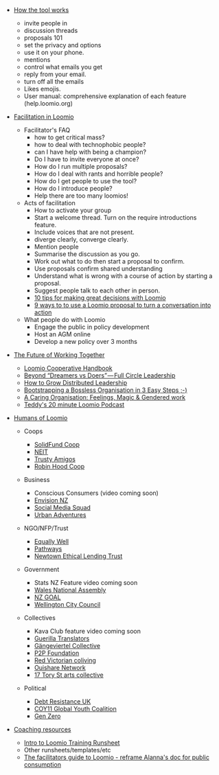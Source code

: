 * [How the tool works](tool.md)
  * invite people in
  * discussion threads
  * proposals 101
  * set the privacy and options
  * use it on your phone.
  * mentions
  * control what emails you get
  * reply from your email.
  * turn off all the emails
  * Likes emojis.
  * User manual: comprehensive explanation of each feature (help.loomio.org)

* [Facilitation in Loomio](facilitation.md)
  * Facilitator's FAQ
    * how to get critical mass?
    * how to deal with technophobic people?
    * can I have help with being a champion?
    * Do I have to invite everyone at once?
    * How do I run multiple proposals?
    * How do I deal with rants and horrible people?
    * How do I get people to use the tool?
    * How do I introduce people?
    * Help there are too many loomios!
  * Acts of facilitation
    * How to activate your group
    * Start a welcome thread. Turn on the require introductions feature.
    * Include voices that are not present.
    * diverge clearly, converge clearly.
    * Mention people
    * Summarise the discussion as you go.
    * Work out what to do then start a proposal to confirm.
    * Use proposals confirm shared understanding
    * Understand what is wrong with a course of action by starting a proposal.
    * Suggest people talk to each other in person.
    * [10 tips for making great decisions with Loomio](https://blog.loomio.org/2015/09/10/10-tips-for-making-great-decisions-with-loomio/)
    * [9 ways to to use a Loomio proposal to turn a conversation into action](https://blog.loomio.org/2015/09/18/9-ways-to-use-a-loomio-proposal-to-turn-a-conversation-into-action/)
  * What people do with Loomio
    * Engage the public in policy development
    * Host an AGM online
    * Develop a new policy over 3 months

* [The Future of Working Together](future_of_work.md)
  * [Loomio Cooperative Handbook](http://loomio.coop)
  * [Beyond “Dreamers vs Doers” — Full Circle Leadership](https://medium.com/enspiral-tales/beyond-dreamers-vs-doers-full-circle-leadership-869557da1248#.4h7ilp3w4)
  * [How to Grow Distributed Leadership](https://medium.com/enspiral-tales/how-to-grow-distributed-leadership-7f6b25f0361c)
  * [Bootstrapping a Bossless Organisation in 3 Easy Steps ;-)](https://medium.com/enspiral-tales/bootstrapping-a-bossless-organisation-in-3-easy-steps-afc653e8f5e6#.wdnoa4f4x)
  * [A Caring Organisation: Feelings, Magic & Gendered work](https://medium.com/enspiral-tales/a-caring-organisation-5319f81c420f#.sqwbtbqwt)
  * [Teddy's 20 minute Loomio Podcast](https://humanmethodslab.org/2016/01/19/what-loomio-does-human-encounters-on-the-network/)


* [Humans of Loomio](humans_of_loomio.md)
  * Coops
    * [SolidFund Coop](http://blog.loomio.org/2016/08/15/solidfund/)
    * [NEIT](http://blog.loomio.org/2016/08/30/neit/)
    * [Trusty Amigos](http://blog.loomio.org/2016/08/17/trustyamigos/)
    * [Robin Hood Coop](http://blog.loomio.org/2016/01/05/robinhood/)

  * Business
    * Conscious Consumers (video coming soon)
    * [Envision NZ](http://blog.loomio.org/2016/02/09/spreading-the-contagious-idea-of-collaborative-decision-making/)
    * [Social Media Squad](http://blog.loomio.org/2016/01/14/socialmediasquad/)
    * [Urban Adventures](http://blog.loomio.org/2014/02/28/organising-adventure-across-six-continents/)

  * NGO/NFP/Trust
    * [Equally Well](http://blog.loomio.org/2015/06/05/turning-a-conference-into-a-movement-with-loomio/)
    * [Pathways](http://blog.loomio.org/2014/04/07/jacqui-graham-meaningful-engagement-in-a-large-organisation/)
    * [Newtown Ethical Lending Trust](http://blog.loomio.org/2013/10/18/trustees-trust-loomio/)

  * Government
    * Stats NZ Feature video coming soon
    * [Wales National Assembly](http://blog.loomio.org/2016/05/16/national_assembly_wales/)
    * [NZ GOAL](http://blog.loomio.org/2016/05/11/nzgoal/)
    * [Wellington City Council](http://blog.loomio.org/2013/11/01/wellington-city-council-uses-loomio/)

  * Collectives
    * Kava Club feature video coming soon 
    * [Guerilla Translators](http://blog.loomio.org/2016/05/13/guerrilla-translation/)
    * [Gängeviertel Collective](http://blog.loomio.org/2016/02/22/gaengeviertel/)
    * [P2P Foundation](http://blog.loomio.org/2016/02/15/p2p/)
    * [Red Victorian coliving](http://blog.loomio.org/2016/02/04/redvic/)
    * [Ouishare Network](http://blog.loomio.org/2016/01/21/ouishare/)
    * [17 Tory St arts collective](http://blog.loomio.org/2015/10/21/how-to-run-an-open-source-community-space/)

  * Political
    * [Debt Resistance UK](http://blog.loomio.org/2016/03/07/druk/)
    * [COY11 Global Youth Coalition](http://blog.loomio.org/2015/12/23/coy11/)
    * [Gen Zero](http://blog.loomio.org/2013/11/19/nation-changing-decision-makers-generation-zero/)

* [Coaching resources](coaching_resources.md)
  * [Intro to Loomio Training Runsheet](https://docs.google.com/document/d/1e6tSj-LdQU_QTorIfe3ezpNDaQZr6uPA-VO2qYN1DTU/edit#heading=h.ay4bhfapm5fm)
  * Other runsheets/templates/etc
  * [The facilitators guide to Loomio - reframe Alanna's doc for public consumption](https://docs.google.com/document/d/1iIG3GRd58BkVyq2v7I2vd6mWBK71Hpb5lPPEOywRALc/edit#)

